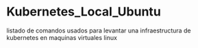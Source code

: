 # Kubernetes_Local_Ubuntu
listado de comandos usados para levantar una infraestructura de kubernetes en maquinas virtuales linux

